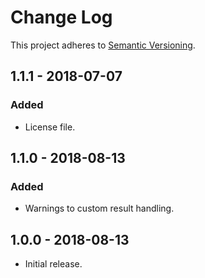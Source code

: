 # Change Log

This project adheres to
[Semantic Versioning](https://semver.org/spec/v2.0.0.html).

## 1.1.1 - 2018-07-07
### Added
- License file.

## 1.1.0 - 2018-08-13
### Added
- Warnings to custom result handling.

## 1.0.0 - 2018-08-13
- Initial release.
